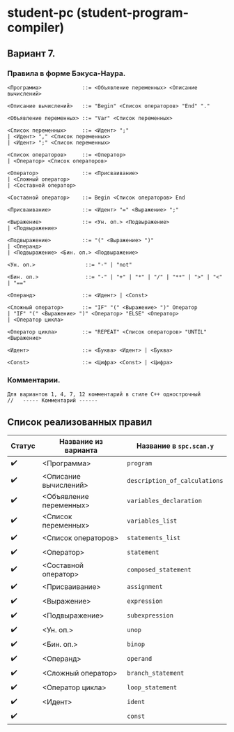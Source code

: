 # student-pc (student-program-compiler)

## Вариант 7.

### Правила в форме Бэкуса-Наура.

```
<Программа>             ::= <Объявление переменных> <Описание вычислений>

<Описание вычислений>   ::= "Begin" <Список операторов> "End" "."

<Объявление переменных> ::= "Var" <Список переменных>

<Список переменных>     ::= <Идент> ";"
| <Идент> "," <Список переменных>
| <Идент> ";" <Список переменных>

<Список операторов>     ::= <Оператор>
| <Оператор> <Список операторов>

<Оператор>              ::= <Присваивание>
| <Сложный оператор>
| <Составной оператор> 

<Составной оператор>    ::= Begin <Список операторов> End

<Присваивание>          ::= <Идент> "=" <Выражение> ";"

<Выражение>             ::= <Ун. оп.> <Подвыражение>
| <Подвыражение>

<Подвыражение>          ::= "(" <Выражение> ")"
| <Операнд>
| <Подвыражение> <Бин. оп.> <Подвыражение>

<Ун. оп.>                ::= "-" | "not"

<Бин. оп.>               ::= "-" | "+" | "*" | "/" | "**" | ">" | "<" | "=="

<Операнд>               ::= <Идент> | <Const>

<Сложный оператор>      ::= "IF" "(" <Выражение> ")" Оператор
| "IF" "(" <Выражение> ")" <Оператор> "ELSE" <Оператор>
| <Оператор цикла>

<Оператор цикла>        ::= "REPEAT" <Список операторов> "UNTIL" <Выражение>

<Идент>                 ::= <Буква> <Идент> | <Буква>

<Const>                 ::= <Цифра> <Const> | <Цифра>
```

### Комментарии.
```
Для вариантов 1, 4, 7, 12 комментарий в стиле С++ однострочный
//   ----- Комментарий ------
```

## Список реализованных правил

| Статус             | Название из варианта    | Название в `spc.scan.y`       |
| ------------------ | ----------------------- | ----------------------------- |
| :heavy_check_mark: | <Программа>             | `program`                     |
| :heavy_check_mark: | <Описание вычислений>   | `description_of_calculations` |
| :heavy_check_mark: | <Объявление переменных> | `variables_declaration`       |
| :heavy_check_mark: | <Список переменных>     | `variables_list`              |
| :heavy_check_mark: | <Список операторов>     | `statements_list`             |
| :heavy_check_mark: | <Оператор>              | `statement`                   |
| :heavy_check_mark: | <Составной оператор>    | `composed_statement`          |
| :heavy_check_mark: | <Присваивание>          | `assignment`                  |
| :heavy_check_mark: | <Выражение>             | `expression`                  |
| :heavy_check_mark: | <Подвыражение>          | `subexpression`               |
| :heavy_check_mark: | <Ун. оп.>               | `unop`                        |
| :heavy_check_mark: | <Бин. оп.>              | `binop`                       |
| :heavy_check_mark: | <Операнд>               | `operand`                     |
| :heavy_check_mark: | <Сложный оператор>      | `branch_statement`            |
| :heavy_check_mark: | <Оператор цикла>        | `loop_statement`              |
| :heavy_check_mark: | <Идент>                 | `ident`                       |
| :heavy_check_mark: | <Const>                 | `const`                       |